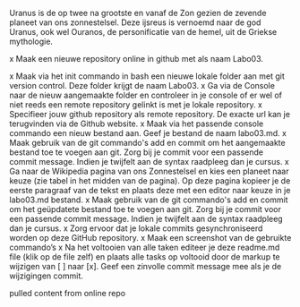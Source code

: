 

Uranus is de op twee na grootste en vanaf de Zon gezien de zevende planeet van ons zonnestelsel. Deze ijsreus is vernoemd naar de god Uranus, ook wel Ouranos, de personificatie van de hemel, uit de Griekse mythologie.

x	 Maak een nieuwe repository online in github met als naam Labo03.

x	 Maak via het init commando in bash een nieuwe lokale folder aan met git version control. Deze folder krijgt de naam Labo03.
x	  Ga via de Console naar de nieuw aangemaakte folder en controleer in je console of er wel of niet reeds een remote repository gelinkt is met je lokale repository.
x	  Specifieer jouw github repository als remote repository. De exacte url kan je terugvinden via de Github website.
x	  Maak via het passende console commando een nieuw bestand aan. Geef je bestand de naam labo03.md.
x	  Maak gebruik van de git commando's add en commit om het aangemaakte bestand toe te voegen aan git. Zorg bij je commit voor een passende commit message. Indien je twijfelt aan de syntax raadpleeg dan je cursus.
x	  Ga naar de Wikipedia pagina van ons Zonnestelsel en kies een planeet naar keuze (zie tabel in het midden van de pagina). Op deze pagina kopieer je de eerste paragraaf van de tekst en plaats deze met een editor naar keuze in je labo03.md bestand.
x	  Maak gebruik van de git commando's add en commit om het geüpdatete bestand toe te voegen aan git. Zorg bij je commit voor een passende commit message. Indien je twijfelt aan de syntax raadpleeg dan je cursus.
x	  Zorg ervoor dat je lokale commits gesynchroniseerd worden op deze GitHub repository.
x	  Maak een screenshot van de gebruikte commando’s
x	  Na het voltooien van alle taken editeer je deze readme.md file (klik op de file zelf) en plaats alle tasks op voltooid door de markup te wijzigen van [ ] naar [x]. Geef een zinvolle commit message mee als je de wijzigingen commit.


pulled content from online repo